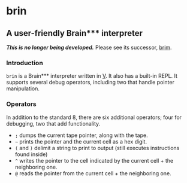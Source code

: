 # brin
## A user-friendly Brain*** interpreter

***This is no longer being developed.*** Please see its successor, [brim](https://github.com/kyllingene/brim).

### Introduction
`brin` is a Brain*** interpreter written in [V](https://vlang.io). It also has a built-in REPL.
It supports several debug operators, including two that handle pointer manipulation.

### Operators
In addition to the standard 8, there are six additional operators; four for debugging, two that add functionality. 
 - `;` dumps the current tape pointer, along with the tape.
 - `~` prints the pointer and the current cell as a hex digit.
 - `(` and `)` delimit a string to print to output (still executes instructions found inside)
 - `^` writes the pointer to the cell indicated by the current cell + the neighboring one.
 - `@` reads the pointer from the current cell + the neighboring one.
